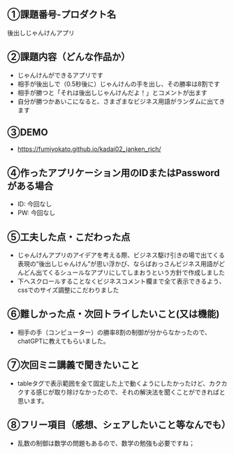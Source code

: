 ## ①課題番号-プロダクト名
後出しじゃんけんアプリ

## ②課題内容（どんな作品か）
- じゃんけんができるアプリです
- 相手が後出しで（0.5秒後に）じゃんけんの手を出し、その勝率は8割です
- 相手が勝つと「それは後出しじゃんけんだよ！」とコメントが出ます
- 自分が勝つかあいこになると、さまざまなビジネス用語がランダムに出てきます

## ③DEMO
- https://fumiyokato.github.io/kadai02_janken_rich/

## ④作ったアプリケーション用のIDまたはPasswordがある場合
- ID: 今回なし
- PW: 今回なし

## ⑤工夫した点・こだわった点
- じゃんけんアプリのアイデアを考える際、ビジネス駆け引きの場で出てくる表現の“後出しじゃんけん”が思い浮かび、ならばおっさんビジネス用語がどんどん出てくるシュールなアプリにしてしまおうという方針で作成しました
- 下へスクロールすることなくビジネスコメント欄まで全て表示できるよう、cssでのサイズ調整にこだわりました

## ⑥難しかった点・次回トライしたいこと(又は機能)
- 相手の手（コンピューター）の勝率8割の制御が分からなかったので、chatGPTに教えてもらいました。

## ⑦次回ミニ講義で聞きたいこと
- tableタグで表示範囲を全て固定した上で動くようにしたかったけど、カクカクする感じが取り除けなかったので、それの解決法を聞くことができればと思います。

## ⑧フリー項目（感想、シェアしたいこと等なんでも）
- 乱数の制御は数学の問題もあるので、数学の勉強も必要ですね；